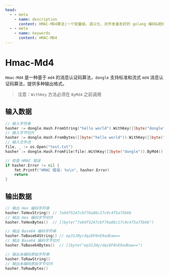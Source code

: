 ```yaml
---
head:
  - - meta
    - name: description
      content: HMAC-MD4算法|一个轻量级、语义化、对开发者友好的 golang 编码&密码库
  - - meta
    - name: keywords
      content: HMAC-MD4
---
```


# Hmac-Md4

`Hmac-Md4` 是一种基于 `md4` 的消息认证码算法，`dongle` 支持标准和流式 `md4` 消息认证码算法，提供多种输出格式。

> 注意：`WithKey` 方法必须在 `ByMd4` 之前调用

## 输入数据

```go
// 输入字符串
hasher := dongle.Hash.FromString("hello world").WithKey([]byte("dongle")).ByMd4()
// 输入字节切片
hasher := dongle.Hash.FromBytes([]byte("hello world")).WithKey([]byte("dongle")).ByMd4()
// 输入文件流
file, _ := os.Open("test.txt")
hasher := dongle.Hash.FromFile(file).WithKey([]byte("dongle")).ByMd4()

// 检查 HMAC 错误
if hasher.Error != nil {
	fmt.Printf("HMAC 错误: %v\n", hasher.Error)
	return
}
```

## 输出数据

```go
// 输出 Hex 编码字符串
hasher.ToHexString() // 7a9df5247cbf76a8bc17c9c4f5a75b6b
// 输出 Hex 编码字节切片
hasher.ToHexBytes()  // []byte("7a9df5247cbf76a8bc17c9c4f5a75b6b")

// 输出 Base64 编码字符串
hasher.ToBase64String() // ep31JHy/dqi8F8nE9adbaw==
// 输出 Base64 编码字节切片
hasher.ToBase64Bytes()  // []byte("ep31JHy/dqi8F8nE9adbaw==")

// 输出未编码原始字符串
hasher.ToRawString()
// 输出未编码原始字节切片
hasher.ToRawBytes()
```
